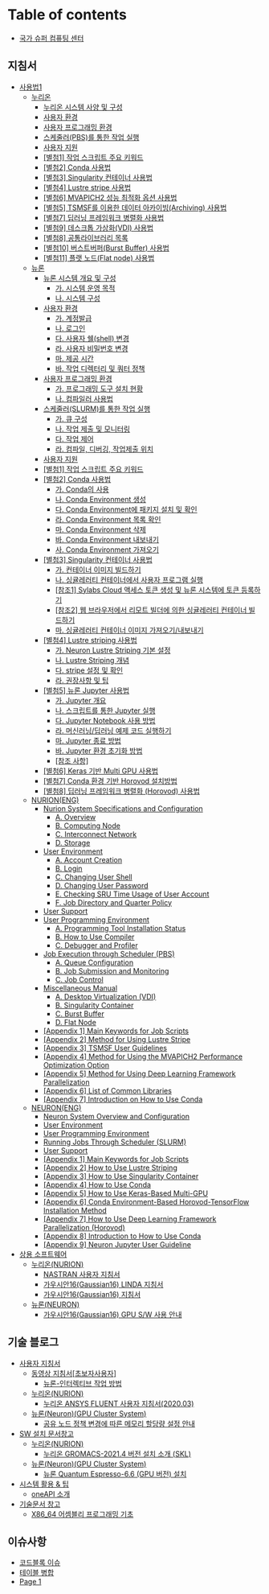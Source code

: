 # Table of contents

* [국가 슈퍼 컴퓨팅 센터](README.md)

## 지침서 <a href="#지침서" id="지침서"></a>

* [사용법1](지침서/manual/README.md)
  * [누리온](지침서/manual/nurion/README.md)
    * [누리온 시스템 사양 및 구성](지침서/manual/nurion/system-specifications-and-configurations.md)
    * [사용자 환경](지침서/manual/nurion/user-experience.md)
    * [사용자 프로그래밍 환경](지침서/manual/nurion/user-programming-environment.md)
    * [스케줄러(PBS)를 통한 작업 실행](지침서/manual/nurion/running-jobs-through-scheduler.md)
    * [사용자 지원](지침서/manual/nurion/user-support.md)
    * [\[별첨1\] 작업 스크립트 주요 키워드](지침서/manual/nurion/attachment-1.md)
    * [\[별첨2\] Conda 사용법](지침서/manual/nurion/attachment-2.md)
    * [\[별첨3\] Singularity 컨테이너 사용법](지침서/manual/nurion/attachment-3.md)
    * [\[별첨4\] Lustre stripe 사용법](지침서/manual/nurion/attachment-4.md)
    * [\[별첨6\] MVAPICH2 성능 최적화 옵션 사용법](지침서/manual/nurion/attachment-6.md)
    * [\[별첨5\] TSMSF를 이용한 데이터 아카이빙(Archiving) 사용법](지침서/manual/nurion/attachment-5.md)
    * [\[별첨7\] 딥러닝 프레임워크 병렬화 사용법](지침서/manual/nurion/attachment-7.md)
    * [\[별첨9\] 데스크톱 가상화(VDI) 사용법](지침서/manual/nurion/attachment-9.md)
    * [\[별첨8\] 공통라이브러리 목록](지침서/manual/nurion/attachment-8.md)
    * [\[별첨10\] 버스트버퍼(Burst Buffer) 사용법](지침서/manual/nurion/attachment-10.md)
    * [\[별첨11\] 플랫 노드(Flat node) 사용법](지침서/manual/nurion/attachment-11.md)
  * [뉴론](지침서/manual/neuron/README.md)
    * [뉴론 시스템 개요 및 구성](지침서/manual/neuron/system-overview-and-configuration/README.md)
      * [가. 시스템 운영 목적](지침서/manual/neuron/system-overview-and-configuration/untitled.md)
      * [나. 시스템 구성](지침서/manual/neuron/system-overview-and-configuration/.-1.md)
    * [사용자 환경](지침서/manual/neuron/user-experience/README.md)
      * [가. 계정발급](지침서/manual/neuron/user-experience/untitled.md)
      * [나. 로그인](지침서/manual/neuron/user-experience/.-1.md)
      * [다. 사용자 쉘(shell) 변경](지침서/manual/neuron/user-experience/.-shell.md)
      * [라. 사용자 비밀번호 변경](지침서/manual/neuron/user-experience/.-2.md)
      * [마. 제공 시간](지침서/manual/neuron/user-experience/.-3.md)
      * [바. 작업 디렉터리 및 쿼터 정책](지침서/manual/neuron/user-experience/.-4.md)
    * [사용자 프로그래밍 환경](지침서/manual/neuron/user-programming-environment/README.md)
      * [가. 프로그래밍 도구 설치 현황](지침서/manual/neuron/user-programming-environment/untitled.md)
      * [나. 컴파일러 사용법](지침서/manual/neuron/user-programming-environment/.-1.md)
    * [스케줄러(SLURM)를 통한 작업 실행](지침서/manual/neuron/execution-of-tasks-through-the-scheduler/README.md)
      * [가. 큐 구성](지침서/manual/neuron/execution-of-tasks-through-the-scheduler/untitled.md)
      * [나. 작업 제출 및 모니터링](지침서/manual/neuron/execution-of-tasks-through-the-scheduler/.-1.md)
      * [다. 작업 제어](지침서/manual/neuron/execution-of-tasks-through-the-scheduler/.-2.md)
      * [라. 컴파일, 디버깅, 작업제출 위치](지침서/manual/neuron/execution-of-tasks-through-the-scheduler/.-3.md)
    * [사용자 지원](지침서/manual/neuron/user-support.md)
    * [\[별첨1\] 작업 스크립트 주요 키워드](지침서/manual/neuron/attachment-1.md)
    * [\[별첨2\] Conda 사용법](지침서/manual/neuron/attachment-2/README.md)
      * [가. Conda의 사용](지침서/manual/neuron/attachment-2/.-conda.md)
      * [나. Conda Environment 생성](지침서/manual/neuron/attachment-2/.-conda-environment.md)
      * [다. Conda Environment에 패키지 설치 및 확인](지침서/manual/neuron/attachment-2/.-conda-environment-1.md)
      * [라. Conda Environment 목록 확인](지침서/manual/neuron/attachment-2/.-conda-environment-2.md)
      * [마. Conda Environment 삭제](지침서/manual/neuron/attachment-2/.-conda-environment-3.md)
      * [바. Conda Environment 내보내기](지침서/manual/neuron/attachment-2/.-conda-environment-4.md)
      * [사. Conda Environment 가져오기](지침서/manual/neuron/attachment-2/.-conda-environment-5.md)
    * [\[별첨3\] Singularity 컨테이너 사용법](지침서/manual/neuron/attachment-3/README.md)
      * [가. 컨테이너 이미지 빌드하기](지침서/manual/neuron/attachment-3/untitled.md)
      * [나. 싱귤레러티 컨테이너에서 사용자 프로그램 실행](지침서/manual/neuron/attachment-3/.-1.md)
      * [\[참조1\] Sylabs Cloud 액세스 토큰 생성 및 뉴론 시스템에 토큰 등록하기](지침서/manual/neuron/attachment-3/1-sylabs-cloud.md)
      * [\[참조2\] 웹 브라우저에서 리모트 빌더에 의한 싱귤레러티 컨테이너 빌드하기](지침서/manual/neuron/attachment-3/2.md)
      * [마. 싱귤레러티 컨테이너 이미지 가져오기/내보내기](지침서/manual/neuron/attachment-3/.-2.md)
    * [\[별첨4\] Lustre striping 사용법](지침서/manual/neuron/attachment-4/README.md)
      * [가. Neuron Lustre Striping 기본 설정](지침서/manual/neuron/attachment-4/.-neuron-lustre-striping.md)
      * [나. Lustre Striping 개념](지침서/manual/neuron/attachment-4/.-lustre-striping.md)
      * [다. stripe 설정 및 확인](지침서/manual/neuron/attachment-4/.-stripe.md)
      * [라. 권장사항 및 팁](지침서/manual/neuron/attachment-4/untitled.md)
    * [\[별첨5\] 뉴론 Jupyter 사용법](지침서/manual/neuron/attachment-5/README.md)
      * [가. Jupyter 개요](지침서/manual/neuron/attachment-5/.-jupyter.md)
      * [나. 스크립트를 통한 Jupyter 실행](지침서/manual/neuron/attachment-5/.-jupyter-1.md)
      * [다. Jupyter Notebook 사용 방법](지침서/manual/neuron/attachment-5/.-jupyter-notebook.md)
      * [라. 머신러닝/딥러닝 예제 코드 실행하기](지침서/manual/neuron/attachment-5/untitled.md)
      * [마. Jupyter 종료 방법](지침서/manual/neuron/attachment-5/.-jupyter-2.md)
      * [바. Jupyter 환경 초기화 방법](지침서/manual/neuron/attachment-5/.-jupyter-3.md)
      * [\[참조 사항\]](지침서/manual/neuron/attachment-5/undefined.md)
    * [\[별첨6\] Keras 기반 Multi GPU 사용법](지침서/manual/neuron/attachment-6.md)
    * [\[별첨7\] Conda 환경 기반 Horovod 설치방법](지침서/manual/neuron/attachment-7.md)
    * [\[별첨8\] 딥러닝 프레임워크 병렬화 (Horovod) 사용법](지침서/manual/neuron/attachment-8.md)
  * [NURION(ENG)](지침서/manual/nurion-eng/README.md)
    * [Nurion System Specifications and Configuration](지침서/manual/nurion-eng/specifications-and-configuration/README.md)
      * [A. Overview](지침서/manual/nurion-eng/specifications-and-configuration/a.-overview.md)
      * [B. Computing Node](지침서/manual/nurion-eng/specifications-and-configuration/b.-computing-node.md)
      * [C. Interconnect Network](지침서/manual/nurion-eng/specifications-and-configuration/c.-interconnect-network.md)
      * [D. Storage](지침서/manual/nurion-eng/specifications-and-configuration/d.-storage.md)
    * [User Environment](지침서/manual/nurion-eng/user-environment/README.md)
      * [A. Account Creation](지침서/manual/nurion-eng/user-environment/a.-account-creation.md)
      * [B. Login](지침서/manual/nurion-eng/user-environment/b.-login.md)
      * [C. Changing User Shell](지침서/manual/nurion-eng/user-environment/c.-changing-user-shell.md)
      * [D. Changing User Password](지침서/manual/nurion-eng/user-environment/d.-changing-user-password.md)
      * [E. Checking SRU Time Usage of User Account](지침서/manual/nurion-eng/user-environment/e.-checking-sru-time-usage-of-user-account.md)
      * [F. Job Directory and Quarter Policy](지침서/manual/nurion-eng/user-environment/f.-job-directory-and-quarter-policy.md)
    * [User Support](지침서/manual/nurion-eng/user-support.md)
    * [User Programming Environment](지침서/manual/nurion-eng/user-programming-environment/README.md)
      * [A. Programming Tool Installation Status](지침서/manual/nurion-eng/user-programming-environment/a.-programming-tool-installation-status.md)
      * [B. How to Use Compiler](지침서/manual/nurion-eng/user-programming-environment/b.-how-to-use-compiler.md)
      * [C. Debugger and Profiler](지침서/manual/nurion-eng/user-programming-environment/c.-debugger-and-profiler.md)
    * [Job Execution through Scheduler (PBS)](지침서/manual/nurion-eng/job-execution-through-scheduler-pbs/README.md)
      * [A. Queue Configuration](지침서/manual/nurion-eng/job-execution-through-scheduler-pbs/a.-queue-configuration.md)
      * [B. Job Submission and Monitoring](지침서/manual/nurion-eng/job-execution-through-scheduler-pbs/b.-job-submission-and-monitoring.md)
      * [C. Job Control](지침서/manual/nurion-eng/job-execution-through-scheduler-pbs/c.-job-control.md)
    * [Miscellaneous Manual](지침서/manual/nurion-eng/miscellaneous-manual/README.md)
      * [A. Desktop Virtualization (VDI)](지침서/manual/nurion-eng/miscellaneous-manual/a.-desktop-virtualization-vdi.md)
      * [B. Singularity Container](지침서/manual/nurion-eng/miscellaneous-manual/b.-singularity-container.md)
      * [C. Burst Buffer](지침서/manual/nurion-eng/miscellaneous-manual/c.-burst-buffer.md)
      * [D. Flat Node](지침서/manual/nurion-eng/miscellaneous-manual/d.-flat-node.md)
    * [\[Appendix 1\] Main Keywords for Job Scripts](지침서/manual/nurion-eng/appendix-1-main-keywords-for-job-scripts.md)
    * [\[Appendix 2\] Method for Using Lustre Stripe](지침서/manual/nurion-eng/appendix-2-method-for-using-lustre-stripe.md)
    * [\[Appendix 3\] TSMSF User Guidelines](지침서/manual/nurion-eng/appendix-3-tsmsf-user-guidelines.md)
    * [\[Appendix 4\] Method for Using the MVAPICH2 Performance Optimization Option](지침서/manual/nurion-eng/appendix-4-method-for-using-the-mvapich2-performance-optimization-option.md)
    * [\[Appendix 5\] Method for Using Deep Learning Framework Parallelization](지침서/manual/nurion-eng/appendix-5-method-for-using-deep-learning-framework-parallelization.md)
    * [\[Appendix 6\] List of Common Libraries](지침서/manual/nurion-eng/appendix-6-list-of-common-libraries.md)
    * [\[Appendix 7\] Introduction on How to Use Conda](지침서/manual/nurion-eng/appendix-7-introduction-on-how-to-use-conda.md)
  * [NEURON(ENG)](지침서/manual/neuron-eng/README.md)
    * [Neuron System Overview and Configuration](지침서/manual/neuron-eng/neuron-system-overview-and-configuration.md)
    * [User Environment](지침서/manual/neuron-eng/user-environment.md)
    * [User Programming Environment](지침서/manual/neuron-eng/user-programming-environment.md)
    * [Running Jobs Through Scheduler (SLURM)](지침서/manual/neuron-eng/running-jobs-through-scheduler-slurm.md)
    * [User Support](지침서/manual/neuron-eng/user-support.md)
    * [\[Appendix 1\] Main Keywords for Job Scripts](지침서/manual/neuron-eng/appendix-1-main-keywords-for-job-scripts.md)
    * [\[Appendix 2\] How to Use Lustre Striping](지침서/manual/neuron-eng/appendix-2-how-to-use-lustre-striping.md)
    * [\[Appendix 3\] How to Use Singularity Container](지침서/manual/neuron-eng/appendix-3-how-to-use-singularity-container.md)
    * [\[Appendix 4\] How to Use Conda](지침서/manual/neuron-eng/appendix-4-how-to-use-conda.md)
    * [\[Appendix 5\] How to Use Keras-Based Multi-GPU](지침서/manual/neuron-eng/appendix-5-how-to-use-keras-based-multi-gpu.md)
    * [\[Appendix 6\] Conda Environment-Based Horovod-TensorFlow Installation Method](지침서/manual/neuron-eng/appendix-6-conda-environment-based-horovod-tensorflow-installation-method.md)
    * [\[Appendix 7\] How to Use Deep Learning Framework Parallelization (Horovod)](지침서/manual/neuron-eng/appendix-7-how-to-use-deep-learning-framework-parallelization-horovod.md)
    * [\[Appendix 8\] Introduction to How to Use Conda](지침서/manual/neuron-eng/appendix-8-introduction-to-how-to-use-conda.md)
    * [\[Appendix 9\] Neuron Jupyter User Guideline](지침서/manual/neuron-eng/appendix-9-neuron-jupyter-user-guideline.md)
* [상용 소프트웨어](지침서/commercial-software/README.md)
  * [누리온(NURION)](지침서/commercial-software/nurion/README.md)
    * [NASTRAN 사용자 지침서](지침서/commercial-software/nurion/nurion.md)
    * [가우시안16(Gaussian16) LINDA 지침서](지침서/commercial-software/nurion/16-gaussian16-linda.md)
    * [가우시안16(Gaussian16) 지침서](지침서/commercial-software/nurion/16-gaussian16.md)
  * [뉴론(NEURON)](지침서/commercial-software/neuron/README.md)
    * [가우시안16(Gaussian16) GPU S/W 사용 안내](지침서/commercial-software/neuron/16-gaussian16-gpu-s-w.md)

## 기술 블로그

* [사용자 지침서](undefined/userguide/README.md)
  * [동영상 지침서\[초보자사용자\]](undefined/userguide/video/README.md)
    * [뉴론-인터렉티브 작업 방법](undefined/userguide/video/undefined.md)
  * [누리온(NURION)](undefined/userguide/nurion/README.md)
    * [누리온 ANSYS FLUENT 사용자 지침서(2020.03)](undefined/userguide/nurion/ansys-fluent-2020.03.md)
  * [뉴론(Neuron)(GPU Cluster System)](undefined/userguide/neurone/README.md)
    * [공유 노드 정책 변경에 따른 메모리 할당량 설정 안내](undefined/userguide/neurone/undefined.md)
* [SW 설치 문서창고](undefined/docwarehouse/README.md)
  * [누리온(NURION)](undefined/docwarehouse/nurion/README.md)
    * [누리온 GROMACS-2021.4 버전 설치 소개 (SKL)](undefined/docwarehouse/nurion/gromacs-2021.4-skl.md)
  * [뉴론(Neuron)(GPU Cluster System)](undefined/docwarehouse/neuron/README.md)
    * [뉴론 Quantum Espresso-6.6 (GPU 버전) 설치](undefined/docwarehouse/neuron/quantum-espresso-6.6-gpu.md)
* [시스템 활용 & 팁](undefined/usagetip/README.md)
  * [oneAPI 소개](undefined/usagetip/oneapi.md)
* [기술문서 창고](undefined/undefined/README.md)
  * [X86\_64 어셈블리 프로그래밍 기초](undefined/undefined/x86\_64.md)

## 이슈사항 <a href="#issue" id="issue"></a>

* [코드블록 이슈](issue/undefined.md)
* [테이블 병합](issue/undefined-1.md)
* [Page 1](issue/page-1.md)
